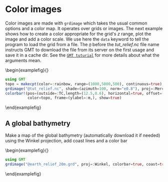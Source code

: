 # Color images

Color images are made with ``grdimage`` which takes the usual common options and a color map.
It operates over grids or images. The next example shows how to create a color appropriate for
the grid's *z* range, plot the image and add a color scale. We use here the ``data`` keyword
to tell the program to load the grid from a file. The ``@`` before the *tut_relief.nc* file
name instructs GMT to download the file from its server on the first usage and save it in a
cache dir. See the [`GMT tuturial`](http://docs.generic-mapping-tools.org/latest/GMT_Tutorial.html#color-images)
for more details about what the arguments mean.

\begin{examplefig}{}
```julia
using GMT
topo = makecpt(color=:rainbow, range=(1000,5000,500), continuous=true);
grdimage("@tut_relief.nc", shade=(azimuth=100, norm="e0.8"), proj=:Mercator, frame=:a, color=topo)
colorbar!(pos=(outside=:TC,length=(12.5,0.6), horizontal=true, offset=(0,1.0)), region="@tut_relief.nc",
          color=topo, frame=(ylabel=:m,), show=true)
```
\end{examplefig}

## A global bathymetry

Make a map of the global bathymetry (automatically download it if needed) using the Winkel projection,
add coast lines and a color bar

\begin{examplefig}{}
```julia
using GMT
grdimage("@earth_relief_20m.grd", proj=:Winkel, colorbar=true, coast=true, show=true)
```
\end{examplefig}